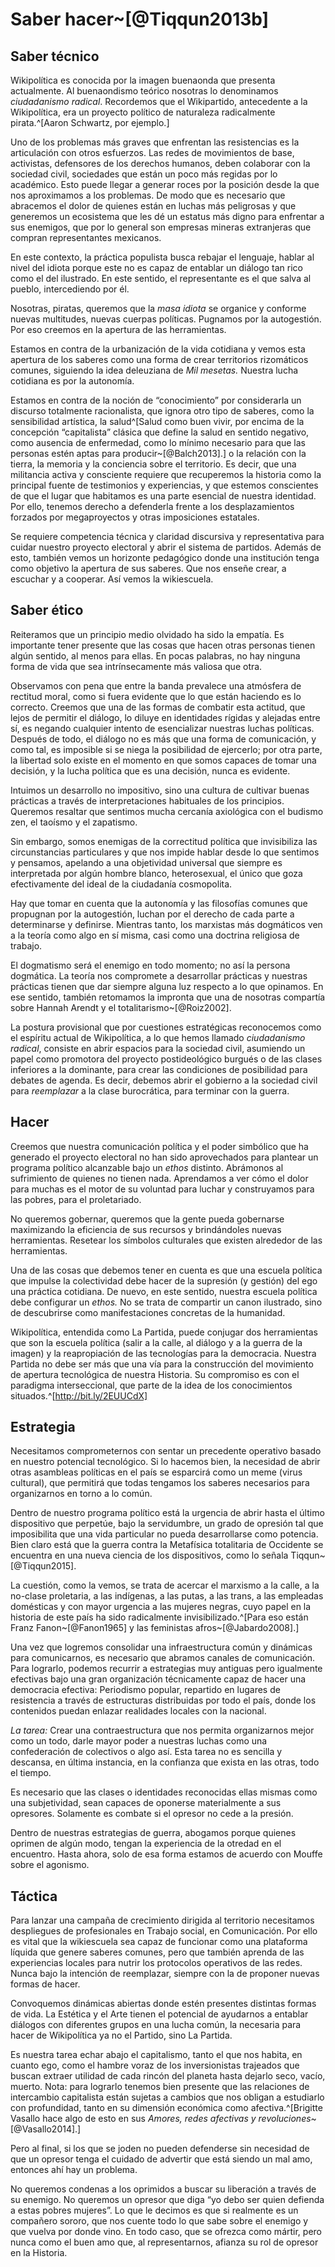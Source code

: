 # Saber hacer~[@Tiqqun2013b]

## Saber técnico

Wikipolítica es conocida por la imagen buenaonda que presenta
actualmente. Al buenaondismo teórico nosotras lo denominamos
*ciudadanismo radical*. Recordemos que el Wikipartido, antecedente a
la Wikipolítica, era un proyecto político de naturaleza radicalmente
pirata.^[Aaron Schwartz, por ejemplo.]

Uno de los problemas más graves que enfrentan las resistencias es la
articulación con otros esfuerzos. Las redes de movimientos de base,
activistas, defensores de los derechos humanos, deben colaborar con la
sociedad civil, sociedades que están un poco más regidas por lo
académico. Esto puede llegar a generar roces por la posición desde la
que nos aproximamos a los problemas. De modo que es necesario que
abracemos el dolor de quienes están en luchas más peligrosas y que
generemos un ecosistema que les dé un estatus más digno para enfrentar
a sus enemigos, que por lo general son empresas mineras extranjeras
que compran representantes mexicanos.

En este contexto, la práctica populista busca rebajar el lenguaje,
hablar al nivel del idiota porque este no es capaz de entablar un
diálogo tan rico como el del ilustrado. En este sentido, el
representante es el que salva al pueblo, intercediendo por él.

Nosotras, piratas, queremos que la *masa idiota* se organice y
conforme nuevas multitudes, nuevas cuerpas políticas. Pugnamos por la
autogestión. Por eso creemos en la apertura de las herramientas.

Estamos en contra de la urbanización de la vida cotidiana y vemos esta
apertura de los saberes como una forma de crear territorios
rizomáticos comunes, siguiendo la idea deleuziana de *Mil mesetas.*
Nuestra lucha cotidiana es por la autonomía.

Estamos en contra de la noción de “conocimiento” por considerarla un
discurso totalmente racionalista, que ignora otro tipo de saberes,
como la sensibilidad artística, la salud^[Salud como buen vivir, por
encima de la concepción “capitalista” clásica que define la salud en
sentido negativo, como ausencia de enfermedad, como lo mínimo
necesario para que las personas estén aptas para
producir~[@Balch2013].]
o la relación con la tierra, la memoria y la conciencia sobre el
territorio. Es decir, que una militancia activa y consciente requiere
que recuperemos la historia como la principal fuente de testimonios y
experiencias, y que estemos conscientes de que el lugar que habitamos
es una parte esencial de nuestra identidad. Por ello, tenemos derecho
a defenderla frente a los desplazamientos forzados por megaproyectos y
otras imposiciones estatales.

Se requiere competencia técnica y claridad discursiva y representativa
para cuidar nuestro proyecto electoral y abrir el sistema de
partidos. Además de esto, también vemos un horizonte pedagógico donde
una institución tenga como objetivo la apertura de sus saberes. Que
nos enseñe crear, a escuchar y a cooperar. Así vemos la wikiescuela.

## Saber ético

Reiteramos que un principio medio olvidado ha sido la empatía. Es
importante tener presente que las cosas que hacen otras personas
tienen algún sentido, al menos para ellas. En pocas palabras, no hay
ninguna forma de vida que sea intrínsecamente más valiosa que otra.

Observamos con pena que entre la banda prevalece una atmósfera de
rectitud moral, como si fuera evidente que lo que están haciendo es lo
correcto. Creemos que una de las formas de combatir esta actitud, que
lejos de permitir el diálogo, lo diluye en identidades rígidas y
alejadas entre sí, es negando cualquier intento de esencializar
nuestras luchas políticas. Después de todo, el diálogo no es más que
una forma de comunicación, y como tal, es imposible si se niega la
posibilidad de ejercerlo; por otra parte, la libertad solo existe en
el momento en que somos capaces de tomar una decisión, y la lucha
política que es una decisión, nunca es evidente.

Intuimos un desarrollo no impositivo, sino una cultura de cultivar
buenas prácticas a través de interpretaciones habituales de los
principios. Queremos resaltar que sentimos mucha cercanía axiológica
con el budismo zen, el taoísmo y el zapatismo.

Sin embargo, somos enemigas de la correctitud política que
invisibiliza las circunstancias particulares y que nos impide hablar
desde lo que sentimos y pensamos, apelando a una objetividad universal
que siempre es interpretada por algún hombre blanco, heterosexual, el
único que goza efectivamente del ideal de la ciudadanía cosmopolita.

Hay que tomar en cuenta que la autonomía y las filosofías comunes que
propugnan por la autogestión, luchan por el derecho de cada parte a
determinarse y definirse. Mientras tanto, los marxistas más dogmáticos
ven a la teoría como algo en sí misma, casi como una doctrina
religiosa de trabajo.

El dogmatismo será el enemigo en todo momento; no así la persona
dogmática. La teoría nos compromete a desarrollar prácticas y nuestras
prácticas tienen que dar siempre alguna luz respecto a lo que
opinamos. En ese sentido, también retomamos la impronta que una de
nosotras compartía sobre Hannah Arendt y el
totalitarismo~[@Roiz2002].

La postura provisional que por cuestiones estratégicas reconocemos
como el espíritu actual de Wikipolítica, a lo que hemos llamado
*ciudadanismo radical*, consiste en abrir espacios para la sociedad
civil, asumiendo un papel como promotora del proyecto postideológico
burgués o de las clases inferiores a la dominante, para crear las
condiciones de posibilidad para debates de agenda. Es decir, debemos
abrir el gobierno a la sociedad civil para *reemplazar* a la clase
burocrática, para terminar con la guerra.

## Hacer

Creemos que nuestra comunicación política y el poder simbólico que ha
generado el proyecto electoral no han sido aprovechados para plantear
un programa político alcanzable bajo un *ethos* distinto. Abrámonos al
sufrimiento de quienes no tienen nada. Aprendamos a ver cómo el dolor
para muchas es el motor de su voluntad para luchar y construyamos para
las pobres, para el proletariado.

No queremos gobernar, queremos que la gente pueda gobernarse
maximizando la eficiencia de sus recursos y brindándoles nuevas
herramientas. Resetear los símbolos culturales que existen alrededor
de las herramientas.

Una de las cosas que debemos tener en cuenta es que una escuela
política que impulse la colectividad debe hacer de la supresión (y
gestión) del ego una práctica cotidiana. De nuevo, en este sentido,
nuestra escuela política debe configurar un *ethos.* No se trata de
compartir un canon ilustrado, sino de descubrirse como manifestaciones
concretas de la humanidad.

Wikipolítica, entendida como La Partida, puede conjugar dos
herramientas que son la escuela política (salir a la calle, al diálogo
y a la guerra de la imagen) y la reapropiación de las tecnologías para
la democracia. Nuestra Partida no debe ser más que una vía para la
construcción del movimiento de apertura tecnológica de nuestra
Historia. Su compromiso es con el paradigma interseccional, que parte
de la idea de los conocimientos situados.^[http://bit.ly/2EUUCdX]

## Estrategia

Necesitamos comprometernos con sentar un precedente operativo basado
en nuestro potencial tecnológico. Si lo hacemos bien, la necesidad de
abrir otras asambleas políticas en el país se esparcirá como un meme
(virus cultural), que permitirá que todas tengamos los saberes
necesarios para organizarnos en torno a lo común.

Dentro de nuestro programa político está la urgencia de abrir hasta el
último dispositivo que perpetúe, bajo la servidumbre, un grado de
opresión tal que imposibilita que una vida particular no pueda
desarrollarse como potencia. Bien claro está que la guerra contra la
Metafísica totalitaria de Occidente se encuentra en una nueva ciencia
de los dispositivos, como lo señala Tiqqun~[@Tiqqun2015].

La cuestión, como la vemos, se trata de acercar el marxismo a la
calle, a la no-clase proletaria, a las indígenas, a las putas, a las
trans, a las empleadas domésticas y con mayor urgencia a las mujeres
negras, cuyo papel en la historia de este país ha sido radicalmente
invisibilizado.^[Para eso están Franz Fanon~[@Fanon1965] y
las feministas afros~[@Jabardo2008].]

Una vez que logremos consolidar una infraestructura común y dinámicas
para comunicarnos, es necesario que abramos canales de
comunicación. Para lograrlo, podemos recurrir a estrategias muy
antiguas pero igualmente efectivas bajo una gran organización
técnicamente capaz de hacer una democracia efectiva: Periodismo
popular, repartido en lugares de resistencia a través de estructuras
distribuidas por todo el país, donde los contenidos puedan enlazar
realidades locales con la nacional.

*La tarea:* Crear una contraestructura que nos permita organizarnos
mejor como un todo, darle mayor poder a nuestras luchas como una
confederación de colectivos o algo así. Esta tarea no es sencilla y
descansa, en última instancia, en la confianza que exista en las
otras, todo el tiempo.

Es necesario que las clases o identidades reconocidas ellas mismas
como una subjetividad, sean capaces de oponerse materialmente a sus
opresores. Solamente es combate si el opresor no cede a la presión.

Dentro de nuestras estrategias de guerra, abogamos porque quienes
oprimen de algún modo, tengan la experiencia de la otredad en el
encuentro. Hasta ahora, solo de esa forma estamos de acuerdo con
Mouffe sobre el agonismo.

## Táctica

Para lanzar una campaña de crecimiento dirigida al territorio
necesitamos despliegues de profesionales en Trabajo social, en
Comunicación. Por ello es vital que la wikiescuela sea capaz de
funcionar como una plataforma líquida que genere saberes comunes, pero
que también aprenda de las experiencias locales para nutrir los
protocolos operativos de las redes. Nunca bajo la intención de
reemplazar, siempre con la de proponer nuevas formas de hacer.

Convoquemos dinámicas abiertas donde estén presentes distintas formas
de vida. La Estética y el Arte tienen el potencial de ayudarnos a
entablar diálogos con diferentes grupos en una lucha común, la
necesaria para hacer de Wikipolítica ya no el Partido, sino La
Partida.

Es nuestra tarea echar abajo el capitalismo, tanto el que nos habita,
en cuanto ego, como el hambre voraz de los inversionistas trajeados
que buscan extraer utilidad de cada rincón del planeta hasta dejarlo
seco, vacío, muerto. Nota: para lograrlo tenemos bien presente que las
relaciones de intercambio capitalista están sujetas a cambios que nos
obligan a estudiarlo con profundidad, tanto en su dimensión económica
como afectiva.^[Brigitte Vasallo hace algo de esto en sus *Amores,
redes afectivas y revoluciones*~[@Vasallo2014].]

Pero al final, si los que se joden no pueden defenderse sin necesidad
de que un opresor tenga el cuidado de advertir que está siendo un mal
amo, entonces ahí hay un problema.

No queremos condenas a los oprimidos a buscar su liberación a través
de su enemigo. No queremos un opresor que diga “yo debo ser quien
defienda a estas pobres mujeres”. Lo que le decimos es que si
realmente es un compañero sororo, que nos cuente todo lo que sabe
sobre el enemigo y que vuelva por donde vino. En todo caso, que se
ofrezca como mártir, pero nunca como el buen amo que, al
representarnos, afianza su rol de opresor en la Historia.

